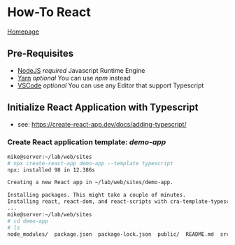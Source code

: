 # How-To React
[Homepage](https://reactjs.org/)

## Pre-Requisites
- [NodeJS](https://nodejs.org/) _required_ Javascript Runtime Engine
- [Yarn](https://yarnpkg.com/) _optional_ You can use _npm_ instead
- [VSCode](https://code.visualstudio.com/) _optional_ You can use any Editor that support Typescript

## Initialize React Application with Typescript

- see: https://create-react-app.dev/docs/adding-typescript/

### Create React application template: _demo-app_ 

```bash
mike@server:~/lab/web/sites
# npx create-react-app demo-app --template typescript
npx: installed 98 in 12.386s

Creating a new React app in ~/lab/web/sites/demo-app.

Installing packages. This might take a couple of minutes.
Installing react, react-dom, and react-scripts with cra-template-typescript...
...
mike@server:~/lab/web/sites
# cd demo-app
# ls
node_modules/  package.json  package-lock.json  public/  README.md  src/  tsconfig.json
```
